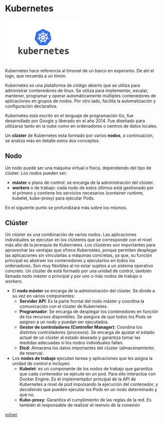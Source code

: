 # Kubernetes

<img src="../Imagenes/kubernetes.png" width="50%">

Kubernetes hace referencia al timonel de un barco en esperanto. De ahí el logo, que recuerda a un timón.

Kubernetes es una plataforma de código abierto que se utiliza para administrar contenedores de linux. Se utiliza para implementar, escalar, mantener, programar y operar automáticamente múltiples contenedores de aplicaciones en grupos de nodos. Por otro lado, facilita la automatización y configuración declarativa.

Kubernetes está escrito en el lenguaje de programación Go, fue desarrollado por Google y liberado en el año 2014. Fue diseñado para utilizarse tanto en la nube como en ordenadores o centros de datos locales.

Un **clúster** de Kubernetes esta formado por varios **nodos**, a continuación, se analiza más en detalle estos dos conceptos.

## Nodo

Un nodo puede ser una máquina virtual o física, dependiendo del tipo de clúster. Los nodos pueden ser:
* **máster** o plano de control: se encarga de la administración del clúster.
* **workers** o de trabajo: cada nodo de estos últimos está gestionado por el primero y contiene los servicios necesarios (container runtime, kubelet, kube-proxy) para ejecutar Pods.

En el siguiente punto se profundizará más sobre los mismos.

## Clúster

Un clúster es una combinación de varios nodos. Las aplicaciones individuales se ejecutan en los clústeres que se corresponde con el nivel más alto de la jerarquía de Kubernetes. 
Los clústeres son importantes para aprovechar las ventajas que ofrece Kubernetes, porque permiten desplegar las aplicaciones sin vincularlas a máquinas concretas, ya que, su función principal es abstraer los contenedores y ejecutarlos en todos los ordenadores. Son muy flexibles al no estar sujetos a un sistema operativo concreto.
Un clúster de está formado por una unidad de control, también llamada nodo máster o principal y por uno o más nodos de trabajo o workers.
* El **nodo máster** se encarga de la administración del clúster. Se divide a su vez en varios componentes:
    * **Servidor API**: Es la parte frontal del nodo máster y coordina la comunicación con el clúster de Kubernetes. 
    * **Programador**: Se encarga de desplegar los contenedores en función de los recursos disponibles. Se asegura de que todos los Pods se asignen a un nodo y puedan ser ejecutados.
    * **Gestor de controladores (Controller Manager)**: Coordina los distintos controladores (procesos). Se encarga de ajustar el estado actual de un clúster al estado deseado y garantiza tomar las medidas adecuadas si los nodos individuales fallan.
    * **Etcd**: Almacena los datos importantes del clúster (almacenamiento de reserva).
* Los **nodos de trabajo** ejecutan tareas y aplicaciones que les asigna la unidad de control e incluyen:
    * **Kubelet**: es un componente de los nodos de trabajo que garantiza que cada contenedor se ejecute en un pod. Para ello interactúa con Docker Engine. Es el implementador principal de la API de Kubernetes a nivel de pod impulsando la ejecución del contenedor, y decidiendo que pueden ejecutar los Pods en un nodo determinado y que no.
    * **Kube-proxy**: Garantiza el cumplimiento de las reglas de la red. Es también el responsable de realizar el reenvío de la conexión

[volver](../index.md)
